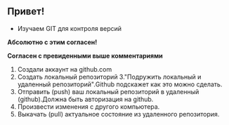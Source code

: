 ## Привет!

* Изучаем GIT для контроля версий

**Абсолютно с этим согласен!**

__Согласен с превиденными выше комментариями__

1. Cоздали аккаунт на github.com
2. Создать локальный репозиторий
3."Подружить локальный и удаленный репозиторий".Github подскажет как это можно сделать.
4. Отправить (push) ваш локальный репозиторий в удаленный (github).Должна быть авторизация на github.
5. Произвести изменения с другого компьютера.
6. Выкачать (pull) актуальное состояние из удаленного репозитория.
